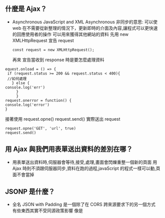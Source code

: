 ## 什麼是 Ajax？
* Asynchronous JavaScript and XML
  Asynchronous 非同步的意思: 可以使 web 在不需要從新整理的情況下，更新即時的介面及內容,讓程式可以更快速的回應使用者的操作
  可以用來獲得其他網站的資料
  先用 new XMLHttpRequest 宣告 request 
  ``` 
  const request = new XMLHttpRequest();
  ```
  
  再來 宣告當收到 response 時是要怎麼處理資料
 ```
 equest.onload = () => {
  if (request.status >= 200 && request.status < 400){
  //如何處理
    } else {
console.log('err')
      }
      }
request.onerror = function() {
console.log('error')
}

 ```

接著使用 request.opne() request.send() 實際送出 request
```
request.opne('GET', 'url', true)
request.send()
```
  
 
  
## 用 Ajax 與我們用表單送出資料的差別在哪？
* 用表單送出資料時,伺服器會等待,接受,處理,畫面會閃爍重整一個新的頁面
 用 Ajax 時則不須跟伺服器同步,資料在跑的過程,javaScript 的程式一樣可以動,頁面不會當掉
## JSONP 是什麼？
* 全名 JSON with Padding 是一個除了在 CORS 跨來源要求下的另一個方式
有些東西其實不受同源政策影響 像是 <script> 這個標籤,因此我們可以利用這項特點來達成跨領域請求
在遠端建立一個 JavaScript 的文件,而 JSON 還被原生 JS 支援 
  
* 舉例來說  server 提供了一個 callback 的參數讓 clinet 端帶過去
  Twich 提供一個 JSONP 的版本
```url =https://api.twitch.tv/kraken/games/top?client_id=xxx&callback=receiveData&limit=1
```
```
  receiveData({"_total":1067,"_links":{"self":"https://api.twitch.tv/kraken/games/top?limit=1","next":"https://api.twitch.tv/kraken/games/top?limit=1\u0026offset=1"},"top":[{"game":{"name":"Dota 2","popularity":63361,"_id":29595,"giantbomb_id":32887,"box":{"large":"https://static-cdn.jtvnw.net/ttv-boxart/Dota%202-272x380.jpg","medium":"https://static-cdn.jtvnw.net/ttv-boxart/Dota%202-136x190.jpg","small":"https://static-cdn.jtvnw.net/ttv-boxart/Dota%202-52x72.jpg","template":"https://static-cdn.jtvnw.net/ttv-boxart/Dota%202-{width}x{height}.jpg"},"logo":{"large":"https://static-cdn.jtvnw.net/ttv-logoart/Dota%202-240x144.jpg","medium":"https://static-cdn.jtvnw.net/ttv-logoart/Dota%202-120x72.jpg","small":"https://static-cdn.jtvnw.net/ttv-logoart/Dota%202-60x36.jpg","template":"https://static-cdn.jtvnw.net/ttv-logoart/Dota%202-{width}x{height}.jpg"},"_links":{},"localized_name":"Dota 2","locale":"zh-tw"},"viewers":65622,"channels":376}]})
```
*
  透過 callback 帶過去的參數=>receiveData 當作函式名稱 把 JavaScript 內的整個物件整個傳到 function 
```
  <script src="https://api.twitch.tv/kraken/games/top?client_id=xxx&callback=receiveData&limit=1"></script>
<script>
  function receiveData (response) {
    console.log(response);
  }
</script>
  ```
* 兩端都有 JavaScript client 端負責 宣告 function 並決定參數 
  server 端負責呼叫 function, 實際運作 
  

## 要如何存取跨網域的 API？
Server 必須在 Response 的 Header 裡面加上Access-Control-Allow-Origin。
當瀏覽器收到 Response 之後，會先檢查 Access-Control-Allow-Origin 裡面的內容，如果裡面有包含現在這個發起 Request 的 Origin 的話，就會允許通過，讓程式順利接收到 Response。重點是這一行：Access-Control-Allow-Origin: * 代表包含所有的意思 所以當瀏覽器接收到這個 Response 之後，比對目前的 Origin 符合*這個規則，檢驗通過，允許我們接受跨來源請求的回應。

## 為什麼我們在第四週時沒碰到跨網域的問題，這週卻碰到了？
因為第四周是用node.js 沒有用到瀏覽器,
同源政策是使用瀏覽器會遇到的問題
